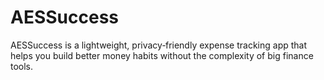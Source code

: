 # AESSuccess
AESSuccess is a lightweight, privacy‑friendly expense tracking app that helps you build better money habits without the complexity of big finance tools. 
